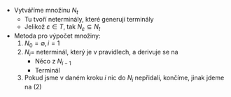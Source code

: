 - Vytváříme množinu $N_{t}$
	- Tu tvoří neterminály, které generují terminály
	- Jelikož $\varepsilon \in T$, tak $N_{\varepsilon} \subseteq N_{t}$
- Metoda pro výpočet množiny:
	1. $N_{0} = \emptyset, i = 1$
	2. $N_{i} =$ neterminál, který je v pravidlech, a derivuje se na
		- Něco z $N_{i-1}$
		- Terminál
	1. Pokud jsme v daném kroku $i$ nic do $N_{i}$ nepřidali, končíme, jinak jdeme na (2)